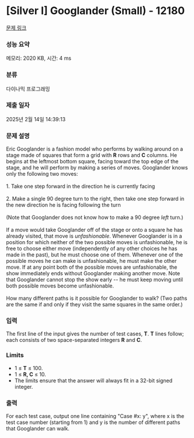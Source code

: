 # [Silver I] Googlander (Small) - 12180 

[문제 링크](https://www.acmicpc.net/problem/12180) 

### 성능 요약

메모리: 2020 KB, 시간: 4 ms

### 분류

다이나믹 프로그래밍

### 제출 일자

2025년 2월 14일 14:39:13

### 문제 설명

<p>Eric Googlander is a fashion model who performs by walking around on a stage made of squares that form a grid with <strong>R</strong> rows and <strong>C</strong> columns. He begins at the leftmost bottom square, facing toward the top edge of the stage, and he will perform by making a series of moves. Googlander knows only the following two moves:<br>
<br>
1. Take one step forward in the direction he is currently facing<br>
<br>
2. Make a single 90 degree turn to the right, then take one step forward in the new direction he is facing following the turn<br>
<br>
(Note that Googlander does not know how to make a 90 degree <em>left</em> turn.)<br>
<br>
If a move would take Googlander off of the stage or onto a square he has already visited, that move is <em>unfashionable</em>. Whenever Googlander is in a position for which neither of the two possible moves is unfashionable, he is free to choose either move (independently of any other choices he has made in the past), but he must choose one of them. Whenever one of the possible moves he can make is unfashionable, he must make the other move. If at any point both of the possible moves are unfashionable, the show immediately ends without Googlander making another move. Note that Googlander cannot stop the show early -- he must keep moving until both possible moves become unfashionable.<br>
<br>
How many different paths is it possible for Googlander to walk? (Two paths are the same if and only if they visit the same squares in the same order.)</p>

### 입력 

 <p>The first line of the input gives the number of test cases, <strong>T</strong>. <strong>T</strong> lines follow; each consists of two space-separated integers <strong>R</strong> and <strong>C</strong>.</p>

<h3>Limits</h3>

<ul>
	<li>1 ≤ <strong>T</strong> ≤ 100.</li>
	<li>1 ≤ <strong>R, C</strong> ≤ 10.</li>
	<li>The limits ensure that the answer will always fit in a 32-bit signed integer.</li>
</ul>

### 출력 

 <p>For each test case, output one line containing "Case #x: y", where x is the test case number (starting from 1) and y is the number of different paths that Googlander can walk.</p>

